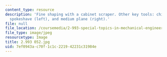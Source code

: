 ```yaml
---
content_type: resource
description: 'Fine shaping with a cabinet scraper. Other key tools: chisel (foreground),
  spokeshave (left), and medium plane (right).'
file: null
file_location: /coursemedia/2-993-special-topics-in-mechanical-engineering-the-art-and-science-of-boat-design-january-iap-2007/7ef0943ac70f1c1c221942231c31984e_2993052.jpg
file_type: image/jpeg
resourcetype: Image
title: 2.993 052.jpg
uid: 7ef0943a-c70f-1c1c-2219-42231c31984e
---
```

